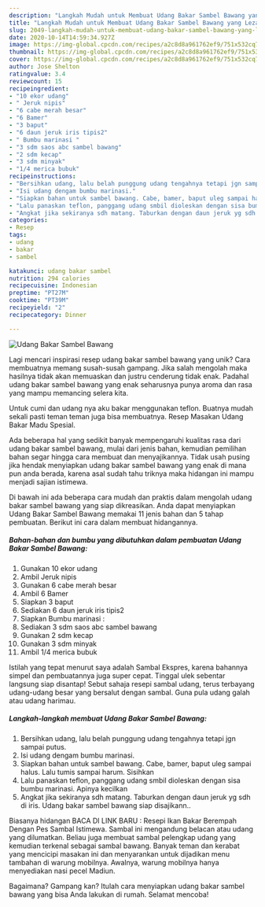 ```yaml
---
description: "Langkah Mudah untuk Membuat Udang Bakar Sambel Bawang yang Lezat"
title: "Langkah Mudah untuk Membuat Udang Bakar Sambel Bawang yang Lezat"
slug: 2049-langkah-mudah-untuk-membuat-udang-bakar-sambel-bawang-yang-lezat
date: 2020-10-14T14:59:34.927Z
image: https://img-global.cpcdn.com/recipes/a2c8d8a961762ef9/751x532cq70/udang-bakar-sambel-bawang-foto-resep-utama.jpg
thumbnail: https://img-global.cpcdn.com/recipes/a2c8d8a961762ef9/751x532cq70/udang-bakar-sambel-bawang-foto-resep-utama.jpg
cover: https://img-global.cpcdn.com/recipes/a2c8d8a961762ef9/751x532cq70/udang-bakar-sambel-bawang-foto-resep-utama.jpg
author: Jose Shelton
ratingvalue: 3.4
reviewcount: 15
recipeingredient:
- "10 ekor udang"
- " Jeruk nipis"
- "6 cabe merah besar"
- "6 Bamer"
- "3 baput"
- "6 daun jeruk iris tipis2"
- " Bumbu marinasi "
- "3 sdm saos abc sambel bawang"
- "2 sdm kecap"
- "3 sdm minyak"
- "1/4 merica bubuk"
recipeinstructions:
- "Bersihkan udang, lalu belah punggung udang tengahnya tetapi jgn sampai putus."
- "Isi udang dengam bumbu marinasi."
- "Siapkan bahan untuk sambel bawang. Cabe, bamer, baput uleg sampai halus. Lalu tumis sampai harum. Sisihkan"
- "Lalu panaskan teflon, panggang udang smbil dioleskan dengan sisa bumbu marinasi. Apinya kecilkan"
- "Angkat jika sekiranya sdh matang. Taburkan dengan daun jeruk yg sdh di iris. Udang bakar sambel bawang siap disajikann.."
categories:
- Resep
tags:
- udang
- bakar
- sambel

katakunci: udang bakar sambel 
nutrition: 294 calories
recipecuisine: Indonesian
preptime: "PT27M"
cooktime: "PT39M"
recipeyield: "2"
recipecategory: Dinner

---
```



![Udang Bakar Sambel Bawang](https://img-global.cpcdn.com/recipes/a2c8d8a961762ef9/751x532cq70/udang-bakar-sambel-bawang-foto-resep-utama.jpg)

Lagi mencari inspirasi resep udang bakar sambel bawang yang unik? Cara membuatnya memang susah-susah gampang. Jika salah mengolah maka hasilnya tidak akan memuaskan dan justru cenderung tidak enak. Padahal udang bakar sambel bawang yang enak seharusnya punya aroma dan rasa yang mampu memancing selera kita.

Untuk cumi dan udang nya aku bakar menggunakan teflon. Buatnya mudah sekali pasti teman teman juga bisa membuatnya. Resep Masakan Udang Bakar Madu Spesial.

Ada beberapa hal yang sedikit banyak mempengaruhi kualitas rasa dari udang bakar sambel bawang, mulai dari jenis bahan, kemudian pemilihan bahan segar hingga cara membuat dan menyajikannya. Tidak usah pusing jika hendak menyiapkan udang bakar sambel bawang yang enak di mana pun anda berada, karena asal sudah tahu triknya maka hidangan ini mampu menjadi sajian istimewa.


Di bawah ini ada beberapa cara mudah dan praktis dalam mengolah udang bakar sambel bawang yang siap dikreasikan. Anda dapat menyiapkan Udang Bakar Sambel Bawang memakai 11 jenis bahan dan 5 tahap pembuatan. Berikut ini cara dalam membuat hidangannya.

<!--inarticleads1-->

##### Bahan-bahan dan bumbu yang dibutuhkan dalam pembuatan Udang Bakar Sambel Bawang:

1. Gunakan 10 ekor udang
1. Ambil  Jeruk nipis
1. Gunakan 6 cabe merah besar
1. Ambil 6 Bamer
1. Siapkan 3 baput
1. Sediakan 6 daun jeruk iris tipis2
1. Siapkan  Bumbu marinasi :
1. Sediakan 3 sdm saos abc sambel bawang
1. Gunakan 2 sdm kecap
1. Gunakan 3 sdm minyak
1. Ambil 1/4 merica bubuk


Istilah yang tepat menurut saya adalah Sambal Ekspres, karena bahannya simpel dan pembuatannya juga super cepat. Tinggal ulek sebentar langsung siap disantap! Sebut sahaja resepi sambal udang, terus terbayang udang-udang besar yang bersalut dengan sambal. Guna pula udang galah atau udang harimau. 

<!--inarticleads2-->

##### Langkah-langkah membuat Udang Bakar Sambel Bawang:

1. Bersihkan udang, lalu belah punggung udang tengahnya tetapi jgn sampai putus.
1. Isi udang dengam bumbu marinasi.
1. Siapkan bahan untuk sambel bawang. Cabe, bamer, baput uleg sampai halus. Lalu tumis sampai harum. Sisihkan
1. Lalu panaskan teflon, panggang udang smbil dioleskan dengan sisa bumbu marinasi. Apinya kecilkan
1. Angkat jika sekiranya sdh matang. Taburkan dengan daun jeruk yg sdh di iris. Udang bakar sambel bawang siap disajikann..


Biasanya hidangan BACA DI LINK BARU : Resepi Ikan Bakar Berempah Dengan Pes Sambal Istimewa. Sambal ini mengandung belacan atau udang yang dilumatkan. Beliau juga membuat sambal pelengkap udang yang kemudian terkenal sebagai sambal bawang. Banyak teman dan kerabat yang mencicipi masakan ini dan menyarankan untuk dijadikan menu tambahan di warung mobilnya. Awalnya, warung mobilnya hanya menyediakan nasi pecel Madiun. 

Bagaimana? Gampang kan? Itulah cara menyiapkan udang bakar sambel bawang yang bisa Anda lakukan di rumah. Selamat mencoba!
